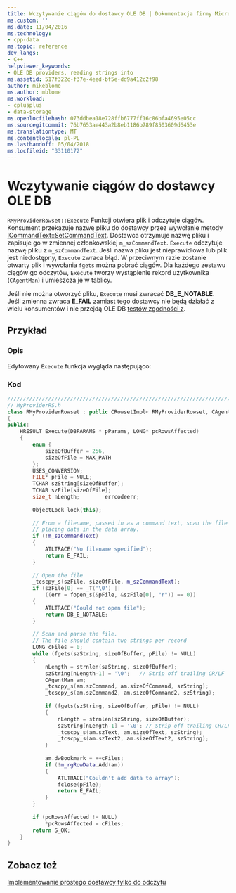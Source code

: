 ```yaml
---
title: Wczytywanie ciągów do dostawcy OLE DB | Dokumentacja firmy Microsoft
ms.custom: ''
ms.date: 11/04/2016
ms.technology:
- cpp-data
ms.topic: reference
dev_langs:
- C++
helpviewer_keywords:
- OLE DB providers, reading strings into
ms.assetid: 517f322c-f37e-4eed-bf5e-dd9a412c2f98
author: mikeblome
ms.author: mblome
ms.workload:
- cplusplus
- data-storage
ms.openlocfilehash: 073ddbea18e728ffb6777ff16c86bfa4695e05cc
ms.sourcegitcommit: 76b7653ae443a2b8eb1186b789f8503609d6453e
ms.translationtype: MT
ms.contentlocale: pl-PL
ms.lasthandoff: 05/04/2018
ms.locfileid: "33110172"
---
```

# <a name="reading-strings-into-the-ole-db-provider"></a>Wczytywanie ciągów do dostawcy OLE DB
`RMyProviderRowset::Execute` Funkcji otwiera plik i odczytuje ciągów. Konsument przekazuje nazwę pliku do dostawcy przez wywołanie metody [ICommandText::SetCommandText](https://msdn.microsoft.com/en-us/library/ms709757.aspx). Dostawca otrzymuje nazwę pliku i zapisuje go w zmiennej członkowskiej `m_szCommandText`. `Execute` odczytuje nazwę pliku z `m_szCommandText`. Jeśli nazwa pliku jest nieprawidłowa lub plik jest niedostępny, `Execute` zwraca błąd. W przeciwnym razie zostanie otwarty plik i wywołania `fgets` można pobrać ciągów. Dla każdego zestawu ciągów go odczytów, `Execute` tworzy wystąpienie rekord użytkownika (`CAgentMan`) i umieszcza je w tablicy.  
  
 Jeśli nie można otworzyć pliku, `Execute` musi zwracać **DB_E_NOTABLE**. Jeśli zmienna zwraca **E_FAIL** zamiast tego dostawcy nie będą działać z wielu konsumentów i nie przejdą OLE DB [testów zgodności z](../../data/oledb/testing-your-provider.md).  
  
## <a name="example"></a>Przykład  
  
### <a name="description"></a>Opis  
 Edytowany `Execute` funkcja wygląda następująco:  
  
### <a name="code"></a>Kod  
  
```cpp
/////////////////////////////////////////////////////////////////////////  
// MyProviderRS.h  
class RMyProviderRowset : public CRowsetImpl< RMyProviderRowset, CAgentMan, CRMyProviderCommand>  
{  
public:  
    HRESULT Execute(DBPARAMS * pParams, LONG* pcRowsAffected)  
    {  
        enum {  
            sizeOfBuffer = 256,  
            sizeOfFile = MAX_PATH  
        };  
        USES_CONVERSION;  
        FILE* pFile = NULL;  
        TCHAR szString[sizeOfBuffer];  
        TCHAR szFile[sizeOfFile];  
        size_t nLength;        errcodeerr;  
  
        ObjectLock lock(this);  
  
        // From a filename, passed in as a command text, scan the file  
        // placing data in the data array.  
        if (!m_szCommandText)  
        {  
            ATLTRACE("No filename specified");  
            return E_FAIL;  
        }  
  
        // Open the file  
        _tcscpy_s(szFile, sizeOfFile, m_szCommandText);  
        if (szFile[0] == _T('\0') ||   
            ((err = fopen_s(&pFile, &szFile[0], "r")) == 0))  
        {  
            ATLTRACE("Could not open file");  
            return DB_E_NOTABLE;  
        }  
  
        // Scan and parse the file.  
        // The file should contain two strings per record  
        LONG cFiles = 0;  
        while (fgets(szString, sizeOfBuffer, pFile) != NULL)  
        {  
            nLength = strnlen(szString, sizeOfBuffer);  
            szString[nLength-1] = '\0';   // Strip off trailing CR/LF  
            CAgentMan am;  
            _tcscpy_s(am.szCommand, am.sizeOfCommand, szString);  
            _tcscpy_s(am.szCommand2, am.sizeOfCommand2, szString);  
  
            if (fgets(szString, sizeOfBuffer, pFile) != NULL)  
            {  
                nLength = strnlen(szString, sizeOfBuffer);  
                szString[nLength-1] = '\0'; // Strip off trailing CR/LF  
                _tcscpy_s(am.szText, am.sizeOfText, szString);  
                _tcscpy_s(am.szText2, am.sizeOfText2, szString);  
            }  
  
            am.dwBookmark = ++cFiles;  
            if (!m_rgRowData.Add(am))  
            {  
                ATLTRACE("Couldn't add data to array");  
                fclose(pFile);  
                return E_FAIL;  
            }  
        }  
  
        if (pcRowsAffected != NULL)  
            *pcRowsAffected = cFiles;  
        return S_OK;  
    }  
}  
```  
  
## <a name="see-also"></a>Zobacz też  
 [Implementowanie prostego dostawcy tylko do odczytu](../../data/oledb/implementing-the-simple-read-only-provider.md)